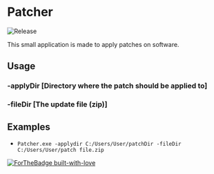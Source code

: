 # Patcher

![Release](https://img.shields.io/github/release/RedstoneBuilding/Patcher)



This small application is made to apply patches on software. 

## Usage

### -applyDir [Directory where the patch should be applied to]

### -fileDir [The update file (zip)] 

## Examples

* ``` Patcher.exe -applydir C:/Users/User/patchDir -fileDir C:/Users/User/patch file.zip ```

[![ForTheBadge built-with-love](http://ForTheBadge.com/images/badges/built-with-love.svg)](https://GitHub.com/RedstoneBuilding/patcher)

